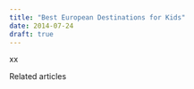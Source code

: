 ```yaml
---
title: "Best European Destinations for Kids"
date: 2014-07-24
draft: true
---
```


xx

Related articles

